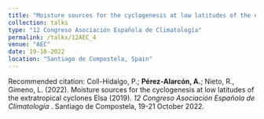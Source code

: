 ```yaml
---
title: "Moisture sources for the cyclogenesis at low latitudes of the extratropical cyclones Elsa (2019)"
collection: talks
type: "12 Congreso Asociación Española de Climatología"
permalink: /talks/12AEC_4
venue: "AEC"
date: 19-10-2022
location: "Santiago de Compostela, Spain"
---
```


Recommended citation: Coll-Hidalgo, P.; <b>Pérez-Alarcón, A.</b>; Nieto, R., Gimeno, L.  (2022). 
Moisture sources for the cyclogenesis at low latitudes of the extratropical cyclones Elsa (2019). <i> 12 Congreso 
  Asociación Española de Climatología </i>. Santiago de Compostela, 19-21 October 2022.
